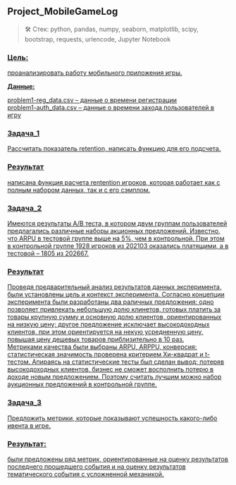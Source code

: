 ## Project_MobileGameLog
> 🛠 Стек: python, pandas, numpy, seaborn, matplotlib, scipy, bootstrap, requests, urlencode, Jupyter  Notebook

### <u>Цель<u/>: <br>
проанализировать работу мобильного приложения игры.

**Данные:**

problem1-reg_data.csv   – данные о времени регистрации<br>
problem1-auth_data.csv  – данные о времени захода пользователей в игру

### <u>Задача_1<u/><br> 
Рассчитать показатель retention, написать функцию для его подсчета.

### <u>Результат<u/><br>
написана функция расчета rentention игроков, которая работает как с полным набором данных, так и с его сэмплом.

### <u>Задача_2<u/><br> 
Имеются результаты A/B теста, в котором двум группам пользователей предлагались различные наборы акционных предложений. Известно, что ARPU в тестовой группе выше на 5%, чем в контрольной. При этом в контрольной группе 1928 игроков из 202103 оказались платящими, а в тестовой – 1805 из 202667.

### <u>Результат<u/><br>
Проведя предварительный анализ результатов данных эксперимента, были установлены цель и контекст эксперимента. Согласно концепции эксперимента были разработаны два раличных предложения: одно позволяет привлекать небольшую долю клинетов, готовых платить за товары крупную сумму и  основную долю клиентов, ориентированных на низкую цену; другое предложение исключает высокодоходных клиентов, при этом ориентируется на некую усредненную цену, повышая цену дешевых товаров приблизительно в 10 раз.<br>
Метриками качества были выбраны ARPU, ARPPU, конверсия; статистическая значимость проверена критерием Хи-квадрат и t-тестом. Апираясь на статистические тесты был сделан вывод: потеряв высокодоходных клиентов, бизнес не сможет восполнить потерю в доходе новым предложением. Поэтому считать лучшим можно набор аукционных предложений в контрольной группе.

### <u>Задача_3<u/><br> 
Предложить метрики, которые показывают успешность какого-либо ивента в игре.

### <u>Результат:<u/><br>
были предложены ряд метрик, ориентированные на оценку результатов последнего прошедшего события и на оценку результатов тематического события с усложненной механикой.

